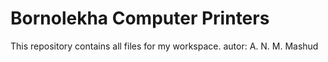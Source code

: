 # Bornolekha Computer Printers

This repository contains all files for my workspace.
autor: A. N. M. Mashud